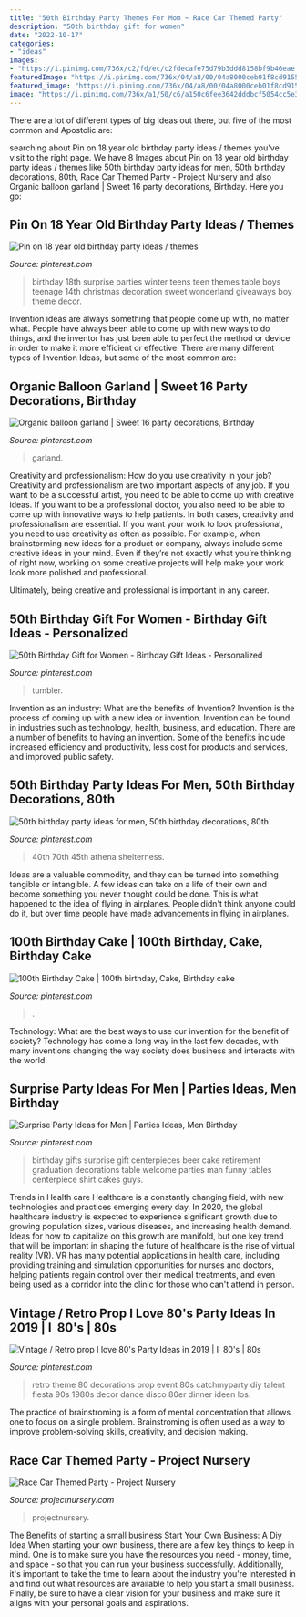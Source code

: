 ```yaml
---
title: "50th Birthday Party Themes For Mom ~ Race Car Themed Party"
description: "50th birthday gift for women"
date: "2022-10-17"
categories:
- "ideas"
images:
- "https://i.pinimg.com/736x/c2/fd/ec/c2fdecafe75d79b3ddd8158bf9b46eae.jpg"
featuredImage: "https://i.pinimg.com/736x/04/a8/00/04a8000ceb01f8cd9155a5ace2f4032e.jpg"
featured_image: "https://i.pinimg.com/736x/04/a8/00/04a8000ceb01f8cd9155a5ace2f4032e.jpg"
image: "https://i.pinimg.com/736x/a1/50/c6/a150c6fee3642dddbcf5054cc5e35986--birthday-table-st-birthday.jpg"
---
```



There are a lot of different types of big ideas out there, but five of the most common and Apostolic are: 

	

		
searching about Pin on 18 year old birthday party ideas / themes you've visit to the right page. We have 8 Images about Pin on 18 year old birthday party ideas / themes like 50th birthday party ideas for men, 50th birthday decorations, 80th, Race Car Themed Party - Project Nursery and also Organic balloon garland | Sweet 16 party decorations, Birthday. Here you go:
		
    
## Pin On 18 Year Old Birthday Party Ideas / Themes

<img loading=lazy src="https://i.pinimg.com/736x/a1/50/c6/a150c6fee3642dddbcf5054cc5e35986--birthday-table-st-birthday.jpg" onerror="this.onerror=null;this.src='https://tse3.mm.bing.net/th?id=OIP.fnOi0xnJStOO4kbjDs0JxgHaJ3&amp;pid=15.1';" alt="Pin on 18 year old birthday party ideas / themes">

_Source: pinterest.com_

>birthday 18th surprise parties winter teens teen themes table boys teenage 14th christmas decoration sweet wonderland giveaways boy theme decor. 

	

Invention ideas are always something that people come up with, no matter what. People have always been able to come up with new ways to do things, and the inventor has just been able to perfect the method or device in order to make it more efficient or effective. There are many different types of Invention Ideas, but some of the most common are:

    
## Organic Balloon Garland | Sweet 16 Party Decorations, Birthday

<img loading=lazy src="https://i.pinimg.com/736x/c2/fd/ec/c2fdecafe75d79b3ddd8158bf9b46eae.jpg" onerror="this.onerror=null;this.src='https://tse4.mm.bing.net/th?id=OIP.ItrMVw9nsLgRx6gcTS5qRwHaJ3&amp;pid=15.1';" alt="Organic balloon garland | Sweet 16 party decorations, Birthday">

_Source: pinterest.com_

>garland. 

	

Creativity and professionalism: How do you use creativity in your job?
Creativity and professionalism are two important aspects of any job. If you want to be a successful artist, you need to be able to come up with creative ideas. If you want to be a professional doctor, you also need to be able to come up with innovative ways to help patients. In both cases, creativity and professionalism are essential.
If you want your work to look professional, you need to use creativity as often as possible. For example, when brainstorming new ideas for a product or company, always include some creative ideas in your mind. Even if they’re not exactly what you’re thinking of right now, working on some creative projects will help make your work look more polished and professional.

Ultimately, being creative and professional is important in any career.

    
## 50th Birthday Gift For Women - Birthday Gift Ideas - Personalized

<img loading=lazy src="https://i.pinimg.com/736x/61/5c/30/615c303ae646cddebf57466a731fb48d.jpg" onerror="this.onerror=null;this.src='https://tse1.mm.bing.net/th?id=OIP.KTsu4UfZwpGih0lySWkPvgHaJ3&amp;pid=15.1';" alt="50th Birthday Gift for Women - Birthday Gift Ideas - Personalized">

_Source: pinterest.com_

>tumbler. 

	

Invention as an industry: What are the benefits of Invention?
Invention is the process of coming up with a new idea or invention. Invention can be found in industries such as technology, health, business, and education. There are a number of benefits to having an invention. Some of the benefits include increased efficiency and productivity, less cost for products and services, and improved public safety.

    
## 50th Birthday Party Ideas For Men, 50th Birthday Decorations, 80th

<img loading=lazy src="https://i.pinimg.com/736x/b8/4d/8e/b84d8e098d63991f5e41129e9112baec--th-birthday.jpg" onerror="this.onerror=null;this.src='https://tse4.mm.bing.net/th?id=OIP.4zMle9-HMw2bVlOuvlK5YAHaJ3&amp;pid=15.1';" alt="50th birthday party ideas for men, 50th birthday decorations, 80th">

_Source: pinterest.com_

>40th 70th 45th athena shelterness. 

	

Ideas are a valuable commodity, and they can be turned into something tangible or intangible. A few ideas can take on a life of their own and become something you never thought could be done. This is what happened to the idea of flying in airplanes. People didn't think anyone could do it, but over time people have made advancements in flying in airplanes.

    
## 100th Birthday Cake | 100th Birthday, Cake, Birthday Cake

<img loading=lazy src="https://i.pinimg.com/736x/04/a8/00/04a8000ceb01f8cd9155a5ace2f4032e.jpg" onerror="this.onerror=null;this.src='https://tse2.mm.bing.net/th?id=OIP.tiqRXG8TpB52EF63Uvii3gHaJ3&amp;pid=15.1';" alt="100th Birthday Cake | 100th birthday, Cake, Birthday cake">

_Source: pinterest.com_

>. 

	

Technology: What are the best ways to use our invention for the benefit of society?
Technology has come a long way in the last few decades, with many inventions changing the way society does business and interacts with the world.

    
## Surprise Party Ideas For Men | Parties Ideas, Men Birthday

<img loading=lazy src="https://i.pinimg.com/736x/03/a0/32/03a032a40a82d25da24b37d51e2a6355--gifts-for-men-birthday-gift-for-men.jpg" onerror="this.onerror=null;this.src='https://tse4.mm.bing.net/th?id=OIP._jC-fdFxw0gZAYUj0DN1PAHaJ6&amp;pid=15.1';" alt="Surprise Party Ideas for Men | Parties Ideas, Men Birthday">

_Source: pinterest.com_

>birthday gifts surprise gift centerpieces beer cake retirement graduation decorations table welcome parties man funny tables centerpiece shirt cakes guys. 

	

Trends in Health care
Healthcare is a constantly changing field, with new technologies and practices emerging every day.  In 2020, the global healthcare industry is expected to experience significant growth due to growing population sizes, various diseases, and increasing health demand. Ideas for how to capitalize on this growth are manifold, but one key trend that will be important in shaping the future of healthcare is the rise of virtual reality (VR). VR has many potential applications in health care, including providing training and simulation opportunities for nurses and doctors, helping patients regain control over their medical treatments, and even being used as a corridor into the clinic for those who can't attend in person.

    
## Vintage / Retro Prop I Love 80&#039;s Party Ideas In 2019 | I ️ 80&#039;s | 80s

<img loading=lazy src="https://i.pinimg.com/736x/cb/7f/8c/cb7f8c28423e7b35d154e9c28e85aa0d--retro-dance-party-s-theme-prom-party.jpg?b=t" onerror="this.onerror=null;this.src='https://tse2.mm.bing.net/th?id=OIP.UjZtbC7EkAzGF7qkBvMSoQHaJ5&amp;pid=15.1';" alt="Vintage / Retro prop I love 80&#039;s Party Ideas in 2019 | I ️ 80&#039;s | 80s">

_Source: pinterest.com_

>retro theme 80 decorations prop event 80s catchmyparty diy talent fiesta 90s 1980s decor dance disco 80er dinner ideen los. 

	

The practice of brainstroming is a form of mental concentration that allows one to focus on a single problem. Brainstroming is often used as a way to improve problem-solving skills, creativity, and decision making.

    
## Race Car Themed Party - Project Nursery

<img loading=lazy src="https://projectnursery.com/wp-content/uploads/2016/06/20150906_125321.jpg" onerror="this.onerror=null;this.src='https://tse3.mm.bing.net/th?id=OIP.7LUWs1jbdiIRNWYdNNw6BwHaNK&amp;pid=15.1';" alt="Race Car Themed Party - Project Nursery">

_Source: projectnursery.com_

>projectnursery. 

	

The Benefits of starting a small business
Start Your Own Business: A Diy Idea 
When starting your own business, there are a few key things to keep in mind. One is to make sure you have the resources you need - money, time, and space - so that you can run your business successfully. Additionally, it's important to take the time to learn about the industry you're interested in and find out what resources are available to help you start a small business. Finally, be sure to have a clear vision for your business and make sure it aligns with your personal goals and aspirations.

